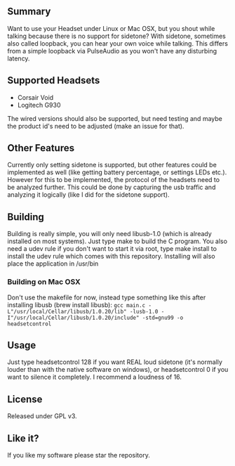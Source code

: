 ## Summary

Want to use your Headset under Linux or Mac OSX, but you shout while talking because there is no support for sidetone? With sidetone, sometimes also called loopback, you can hear your own voice while
talking. This differs from a simple loopback via PulseAudio as you won't have any disturbing latency.

## Supported Headsets

- Corsair Void
- Logitech G930

The wired versions should also be supported, but need testing and maybe the product id's need to be adjusted (make an issue for that).

## Other Features

Currently only setting sidetone is supported, but other features could be implemented as well (like getting battery percentage, or settings LEDs etc.). However for this to be implemented, the protocol of the headsets need to be analyzed further. This could be done by capturing the usb traffic and analyzing it logically (like I did for the sidetone support).

## Building

Building is really simple, you will only need libusb-1.0 (which is already installed on most systems). Just type make to build the C program.
You also need a udev rule if you don't want to start it via root, type make install to install the udev rule which comes with this repository. Installing will also place the application in /usr/bin

### Building on Mac OSX

Don't use the makefile for now, instead type something like this after installing libusb (brew install libusb): `gcc main.c -L"/usr/local/Cellar/libusb/1.0.20/lib" -lusb-1.0 -I"/usr/local/Cellar/libusb/1.0.20/include" -std=gnu99 -o headsetcontrol`

## Usage

Just type headsetcontrol 128 if you want REAL loud sidetone (it's normally louder than with the native software on windows), or headsetcontrol 0 if you want to silence it completely. I recommend a loudness of 16.

## License

Released under GPL v3.

## Like it?

If you like my software please star the repository.
